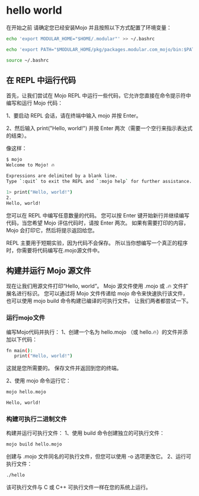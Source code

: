 # hello world

在开始之前 请确定您已经安装Mojo 并且按照以下方式配置了环境变量：
```sh
echo 'export MODULAR_HOME="$HOME/.modular"' >> ~/.bashrc

echo 'export PATH="$MODULAR_HOME/pkg/packages.modular.com_mojo/bin:$PATH"' >> ~/.bashrc

source ~/.bashrc
```

## 在 REPL 中运行代码
首先，让我们尝试在 Mojo REPL 中运行一些代码，它允许您直接在命令提示符中编写和运行 Mojo 代码：

1、要启动 REPL 会话，请在终端中输入 mojo 并按 Enter。

2、然后输入 print("Hello, world!") 并按 Enter 两次（需要一个空行来指示表达式的结束）。

像这样：
```sh
$ mojo
Welcome to Mojo! 🔥

Expressions are delimited by a blank line.
Type `:quit` to exit the REPL and `:mojo help` for further assistance.

1> print("Hello, world!")
2.
Hello, world!
```

您可以在 REPL 中编写任意数量的代码。 您可以按 Enter 键开始新行并继续编写代码，当您希望 Mojo 评估代码时，请按 Enter 两次。 如果有需要打印的内容，Mojo 会打印它，然后将提示返回给您。

REPL 主要用于短期实验，因为代码不会保存。 所以当你想编写一个真正的程序时，你需要将代码编写在.mojo源文件中。

## 构建并运行 Mojo 源文件
现在让我们用源文件打印“Hello, world”。 Mojo 源文件使用 .mojo 或 .🔥 文件扩展名进行标识。
您可以通过将 Mojo 文件传递给 mojo 命令来快速执行该文件，也可以使用 mojo build 命令构建已编译的可执行文件。 让我们两者都尝试一下。

### 运行mojo文件
编写Mojo代码并执行：
1、创建一个名为 hello.mojo （或 hello.🔥）的文件并添加以下代码：
```sh
fn main():
   print("Hello, world!")
```
这就是您所需要的。 保存文件并返回到您的终端。

2、使用 mojo 命令运行它：
```sh
mojo hello.mojo

Hello, world!
```

### 构建可执行二进制文件
构建并运行可执行文件：
1、使用 build 命令创建独立的可执行文件：
```sh
mojo build hello.mojo
```
创建与 .mojo 文件同名的可执行文件，但您可以使用 -o 选项更改它。
2、运行可执行文件：
```sh
./hello
```
该可执行文件与 C 或 C++ 可执行文件一样在您的系统上运行。
